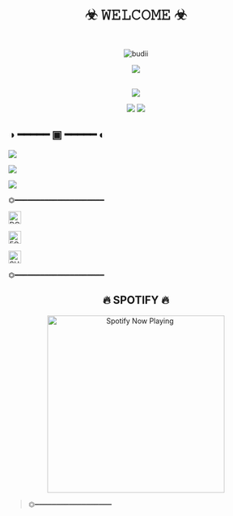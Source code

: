 
  <body>
<h1 align="center">☣ 𝚆𝙴𝙻𝙲𝙾𝙼𝙴 ☣</h1>
<br>
<p align="center">

  <img src="http://readme-typing-svg.herokuapp.com?color=%230B80F7&center=true&vCenter=true&multiline=false&lines=𝐖𝐄𝐋𝐂𝐎𝐌𝐄;𝐌𝐲+𝐧𝐚𝐦𝐞+𝐢𝐬+ᴹᴿ᭄ 𝐅𝐫𝐨𝐧𝐬乂𝐛𝐨𝐭𝐙࿐;𝐅𝐨𝐥𝐥𝐨𝐰+𝐦𝐲+𝐠𝐢𝐭𝐡𝐮𝐛;𝐃𝐨𝐧'𝐭+𝐟𝐨𝐫𝐠𝐞𝐭+𝐭𝐨+𝐠𝐢𝐯𝐞+𝐚+𝐬𝐭𝐚𝐫;🗿" alt="budii">

</p>
<div align="center">
  <p align="center">
</p>
<p align="center"><img src="https://www.codewars.com/users/Frons/badges/large"/><br /><br />
 <p align="center"><a href="https://github.com/AkunGaru"><img src="https://github-readme-stats.vercel.app/api?username=AkunGaru&show_icons=true&theme=midnight-purple"></a></p>
  <img src="https://github-readme-streak-stats.herokuapp.com/?user=AkunGaru&theme=midnight-purple"/></a>
  <img src="https://github-readme-stats.vercel.app/api/top-langs/?username=AkunGaru&layout=compact&theme=midnight-purple&langs_count=12"/><br />
</div>
</p>

## ◑ ━━━━━ ▣ ━━━━━ ◐

<p align=""><a href="https://github.com/AkunGaru/AUDIO-TO-VN"><img src="https://github-readme-stats.vercel.app/api/pin/?username=AkunGaru&repo=AUDIO-TO-VN&theme=chartreuse-dark"></a></p>
<p align=""><a href="https://github.com/AkunGaru/naze"><img src="https://github-readme-stats.vercel.app/api/pin/?username=AkunGaru&repo=VC-MusicINDO&theme=chartreuse-dark"></a></p>
<p align=""><a href="https://github.com/AkunGaru/nazedev"><img src="https://github-readme-stats.vercel.app/api/pin/?username=AkunGaru&repo=RPG-MD-V5&theme=chartreuse-dark"></a></p>

⏣━━━━━━━━━━━━━━━━━━━━━

<a href="https://trakteer.id/frons?quantity=1" target="_blank"><img id="wse-buttons-preview" src="https://cdn.trakteer.id/images/embed/trbtn-red-1.png" height="15" style="border:0px;height:25px;" alt="DONASI FOR ME :V"></a>
</p>
<a href="https://tiktok.com/@frons_1" target="_blank"><img id="wse-buttons-preview" src="https://img.shields.io/badge/TikTok-000000?style=for-the-badge&logo=tiktok&logoColor=white" height="15" style="border:0px;height:25px;" alt="FOLLOW"></a>
</p>
<a href="https://youtube.com/channel/UCDhIyau9b9Ury6Lc2wxMTDQ" target="_blank"><img id="wse-buttons-preview" src="https://img.shields.io/badge/YouTube-FF0000?style=for-the-badge&logo=youtube&logoColor=white" height="15" style="border:0px;height:25px;" alt="SUBSCRIBE"></a>
</p>

</p>
⏣━━━━━━━━━━━━━━━━━━━━━
</p>
<h2 align="center">🔥 SPOTIFY 🔥</h2>
<p align="center">
  <a href="https://open.spotify.com/track/4bNvS25ZVMCvLHEUV87mp4?si=yb1PaPVnRgiTYedy8r6i_g&utm_source=copy-link&context=spotify%3Aplaylist%3A37i9dQZF1EIVoBTSiHHsdx&dl_branch=1" target="_blank"><img src="https://now-playing-on-spotify.vercel.app/api/spotify" alt="Spotify Now Playing" width="350"/></a>
</p>



> ⏣━━━━━━━━━━━━━━━━━━

</div>
</body>
